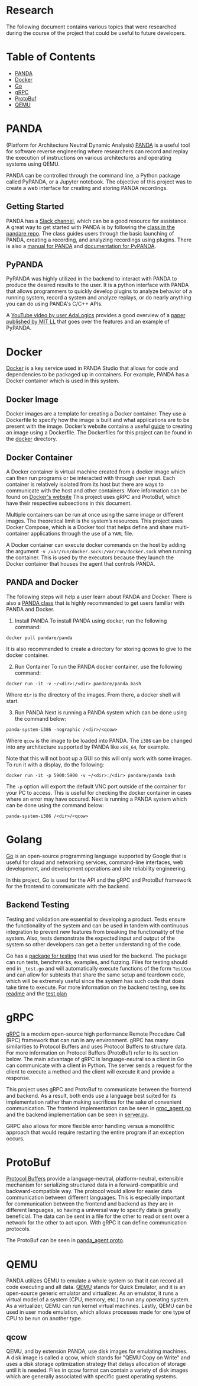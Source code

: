 # Research

The following document contains various topics that were researched during the course of the project that could be useful to future developers.

# Table of Contents

* [PANDA](#panda)
* [Docker](#docker)
* [Go](#golang)
* [gRPC](#grpc)
* [ProtoBuf](#protobuf)
* [QEMU](#qemu)

# PANDA

(Platform for Architecture Neutral Dynamic Analysis) [PANDA](https://panda.re) is a useful tool for software reverse engineering where researchers can record and replay the execution of instructions on various architectures and operating systems using QEMU.

PANDA can be controlled through the command line, a Python package called PyPANDA, or a Jupyter notebook. The objective of this project was to create a web interface for creating and storing PANDA recordings.

## Getting Started

PANDA has a [Slack channel](https://panda.re/invite.php), which can be a good resource for assistance. A great way to get started with PANDA is by following the [class in the pandare repo](https://github.com/panda-re/panda_class). The class guides users through the basic launching of PANDA, creating a recording, and analyzing recordings using plugins. There is also a [manual for PANDA](https://github.com/panda-re/panda/blob/dev/panda/docs/manual.md) and [documentation for PyPANDA](https://docs.panda.re/).

## PyPANDA

PyPANDA was highly utilized in the backend to interact with PANDA to produce the desired results to the user. It is a python interface with PANDA that allows programmers to quickly develop plugins to analyze behavior of a running system, record a system and analyze replays, or do nearly anything you can do using PANDA's C/C++ APIs.

A [YouTube video by user AdaLogics](https://www.youtube.com/watch?v=2HQqZZNC4P8) provides a good overview of a [paper published by MIT LL](https://www.ndss-symposium.org/wp-content/uploads/bar2021_23001_paper.pdf) that goes over the features and an example of PyPANDA.

# Docker

[Docker](https://www.docker.com/) is a key service used in PANDA Studio that allows for code and dependencies to be packaged up in containers. For example, PANDA has a Docker container which is used in this system.

## Docker Image

Docker images are a template for creating a Docker container. They use a Dockerfile to specify how the image is built and what applications are to be present with the image. Docker’s website contains a useful [guide](https://docs.docker.com/build/building/packaging/) to creating an image using a Dockerfile. The Dockerfiles for this project can be found in the [docker](../docker/) directory.

## Docker Container

A Docker container is virtual machine created from a docker image which can then run programs or be interacted with through user input. Each container is relatively isolated from its host but there are ways to communicate with the host and other containers. More information can be found on [Docker's website](https://www.docker.com/resources/what-container/) This project uses gRPC and ProtoBuf, which have their respective subsections in this document.

Multiple containers can be run at once using the same image or different images. The theoretical limit is the system’s resources. This project uses Docker Compose, which is a Docker tool that helps define and share multi-container applications through the use of a `YAML` file.

A Docker container can execute docker commands on the host by adding the argument `-v /var/run/docker.sock:/var/run/docker.sock` when running the container. This is used by the executors because they launch the Docker container that houses the agent that controls PANDA.

## PANDA and Docker

The following steps will help a user learn about PANDA and Docker. There is also a [PANDA class](https://github.com/panda-re/panda_class) that is highly recommended to get users familiar with PANDA and Docker.

1. Install PANDA
To install PANDA using docker, run the following command:

```
docker pull pandare/panda
```
It is also recommended to create a directory for storing qcows to give to the docker container.

2. Run Container
To run the PANDA docker container, use the following command:
```
docker run -it -v ~/<dir>:/<dir> pandare/panda bash
```
Where `dir` is the directory of the images. From there, a docker shell will start.

3. Run PANDA
Next is running a PANDA system which can be done using the command below:
```
panda-system-i386 -nographic /<dir>/<qcow>
```
Where `qcow` is the image to be loaded into PANDA. The `i386` can be changed into any architecture supported by PANDA like `x86_64`, for example.

Note that this will not boot up a GUI so this will only work with some images. To run it with a display, do the following:
```
docker run -it -p 5900:5900 -v ~/<dir>:/<dir> pandare/panda bash
```
The `-p` option will export the default VNC port outside of the container for your PC to access. This is useful for checking the docker container in cases where an error may have occured.
Next is running a PANDA system which can be done using the command below:
```
panda-system-i386 /<dir>/<qcow>
```

# Golang

[Go](https://go.dev/) is an open-source programming language supported by Google that is useful for cloud and networking services, command-line interfaces, web development, and development operations and site reliability engineering.

In this project, Go is used for the API and the gRPC and ProtoBuf framework for the frontend to communicate with the backend.

## Backend Testing

Testing and validation are essential to developing a product. Tests ensure the functionality of the system and can be used in tandem with continuous integration to prevent new features from breaking the functionality of the system. Also, tests demonstrate the expected input and output of the system so other developers can get a better understanding of the code.

Go has a [package for testing](https://pkg.go.dev/testing) that was used for the backend. The package can run tests, benchmarks, examples, and fuzzing. Files for testing should end in `_test.go` and will automatically execute functions of the form `TestXxx` and can allow for subtests that share the same setup and teardown code, which will be extremely useful since the system has such code that does take time to execute. For more information on the backend testing, see its [readme](../cmd/panda_executor_test/README.md) and the [test plan](./Test_Plan.md)


# gRPC

[gRPC](https://grpc.io/) is a modern open-source high performance Remote Procedure Call (RPC) framework that can run in any environment. gRPC has many similarities to Protocol Buffers and uses Protocol Buffers to structure data. For more information on Protocol Buffers (ProtoBuf) refer to its section below. The main advantage of gRPC is language-neutral so a client in Go can communicate with a client in Python. The server sends a request for the client to execute a method and the client will execute it and provide a response. 

This project uses gRPC and ProtoBuf to communicate between the frontend and backend. As a result, both ends use a language best suited for its implementation rather than making sacrifices for the sake of convenient communication. The frontend implementation can be seen in [grpc_agent.go](../internal/panda_controller/grpc_agent.go) and the backend implementation can be seen in [server.py](../panda_agent/server.py).

GRPC also allows for more flexible error handling versus a monolithic approach that would require restarting the entire program if an exception occurs.

# ProtoBuf

[Protocol Buffers](https://protobuf.dev/overview/) provide a language-neutral, platform-neutral, extensible mechanism for serializing structured data in a forward-compatible and backward-compatible way. The protocol would allow for easier data communication between different languages. This is especially important for communication between the frontend and backend as they are in different languages, so having a universal way to specify data is greatly beneficial. The data can be sent in a file for the other to read or sent over a network for the other to act upon. With gRPC it can define communication protocols.

The ProtoBuf can be seen in [panda_agent.proto](../panda_agent/proto/panda_agent.proto).

# QEMU

PANDA utilizes QEMU to emulate a whole system so that it can record all code executing and all data. [QEMU](https://www.qemu.org/) stands for Quick Emulator, and it is an open-source generic emulator and virtualizer. As an emulator, it runs a virtual model of a system (CPU, memory, etc.) to run any operating system. As a virtualizer, QEMU can run kernel virtual machines. Lastly, QEMU can be used in user mode emulation, which allows processes made for one type of CPU to be run on another type.

## qcow

QEMU, and by extension PANDA, use disk images for emulating machines. A disk image is called a qcow, which stands for "QEMU Copy on Write" and uses a disk storage optimization strategy that delays allocation of storage until it is needed. Files in qcow format can contain a variety of disk images which are generally associated with specific guest operating systems.
